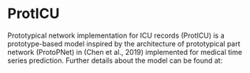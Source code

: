 # ProtICU

Prototypical network implementation for ICU records (ProtICU) is a prototype-based model inspired by the architecture of prototypical part network (ProtoPNet) in (Chen et al., 2019) implemented for medical time series prediction. Further details about the model can be found at: 
